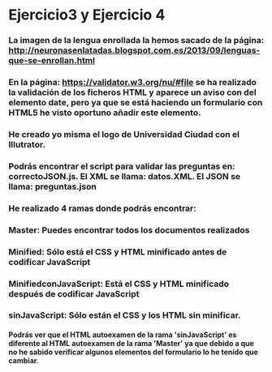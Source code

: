 # Ejercicio3 y Ejercicio 4
### La imagen de la lengua enrollada la hemos sacado de la página: http://neuronasenlatadas.blogspot.com.es/2013/09/lenguas-que-se-enrollan.html
### En la página: https://validator.w3.org/nu/#file se ha realizado la validación de los ficheros HTML y aparece un aviso con del elemento date, pero ya que se está haciendo un formulario con HTML5 he visto oportuno añadir este elemento.
### He creado yo misma el logo de Universidad Ciudad con el Illutrator.
### Podrás encontrar el script para validar las preguntas en: correctoJSON.js. El XML se llama: datos.XML. El JSON se llama: preguntas.json
### He realizado 4 ramas donde podrás encontrar:
### Master: Puedes encontrar todos los documentos realizados 
### Minified: Sólo está el CSS y HTML minificado antes de codificar JavaScript
### MinifiedconJavaScript: Está el CSS y HTML minificado después de codificar JavaScript
### sinJavaScript: Sólo están el CSS y los HTML sin minificar.
#### Podrás ver que el HTML autoexamen de la rama 'sinJavaScript' es diferente al HTML autoexamen de la rama 'Master' ya que debido a que no he sabido verificar algunos elementos del formulario lo he tenido que cambiar.
